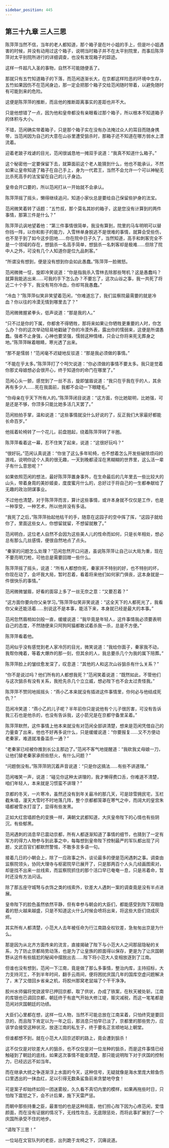 ```yaml
---
sidebar_position: 445
---
```


## 第三十九章 **三人三思**

陈萍萍当然不信，当年的老人都知道，那个箱子是在叶小姐的手上，但是叶小姐遇害的时候，并没有动用过这个箱子，说明当时箱子并不在太平别院里，而事后陈萍萍对太平别院所进行的详细调查，也没有发现箱子的踪迹。

这样一件超凡入圣的事物，自然不可能随便丢了。

那就只有五竹知道箱子的下落，而范闲逐渐长大，在京都这样险恶的环境中生存，五竹如果因伤不在范闲身边，那一定会把那个箱子交给范闲随时带着，以避免随时有可能到来的危险。

这便是陈萍萍的推断，而且他的推断距离事实的差距也并不大。

只是他想错了一点，因为他和皇帝都没有亲眼看过那个箱子，所以根本不知道箱子的体积与大小。

不错，范闲确实带着箱子，只是那个箱子实在没有办法掩过众人的耳目而随身携带，当范闲因为自己的大意在山谷里遭受狙杀时，那箱子还不知道在哪方弱水上漂流着。

迎着老跛子戏谑的目光，范闲很诚恳地一摊双手说道：“我真不知道什么箱子。”

这个秘密他一定要保留下去，就算面前这个老人能猜到什么，他也不能承认，不然如果让皇帝知道了箱子在自己手上，身为一代君王，当然不会允许一个可以神秘无比杀死高手的法宝留在自己的儿子身边。

皇帝会开口要的，所以范闲打从一开始就不会承认。

陈萍萍摇了摇头，懒得继续追问，知道小家伙总是要给自己保留些护身的法宝。

范闲微笑着转了话题：“五竹叔，那个莫名其妙的箱子，这是您没有计算到的两件事情，那第三件是什么？”

陈萍萍讥讽地望着他：“第三件事情很简单，我没有算到，院里的马车明明可以替你挡一阵，以你和影子的能力，入雪林单身脱逃不是很难的事情，就算会受些伤，也不至于到了如今这步田地……你在院中日子久了，当然知道，高手和刺客完全不是一个领域的存在，想狙杀一名高手简单，想狙杀一名刺客却是极难……但除了院中人之外，可没有几个人知道你是位九品刺客。”

“所谓没有想到，便是没有想到你会如此愚蠢。”陈萍萍一脸微怒。

范闲微微一怔，旋即冷笑说道：“你是指我杀入雪林去除那些弩机？这是愚蠢吗？就算我能逃出来……可我的手下怎么办？不要忘了，这次山谷之事，我一共死了将近二十个手下，我没有骂你冷血，你却骂我愚蠢。”

“冷血？”陈萍萍似笑非笑望着范闲，“你难道忘了，我们监察院最需要的就是冷血？你以往的冷漠无情到哪里去了？”

范闲微微握紧拳头，低声说道：“那是我的人。”

“只不过是你的下属，你都舍不得牺牲，那将来如果让你牺牲更重要的人时，你怎么办？你的这次举动轻易地戳破了你的冷漠外表，露出你的懦弱来，这便是所谓愚蠢。强者不止身强，心神也要坚强，懦弱这种情绪，只会让你将来死无葬身之地。”陈萍萍眯着眼睛，寒光透了出来。

“那不是懦弱！”范闲毫不迟疑地反驳道：“那是我必须做的事情。”

“不能在乎太多。”陈萍萍打了个呵欠说道：“你必须做的事情不要太多。我只是觉着你那丈母娘想必会很开心，终于知道你的命门在哪里了。”

范闲心头一颤，感觉到了一丝不吉，旋即皱眉说道：“我只在乎我在乎的人，其余再有多少人……死在我面前，我都不会动一下眼睫毛。”

“你母亲在乎天下所有人的。”陈萍萍闭目说道：“这方面，你比她聪明，比她强，可是还是不够，你顶多只能比她多活几天罢了。”

范闲拍拍手掌，温和说道：“这些事情就没什么好说的了，反正我们大家最好都能长命百岁。”

他摇着轮椅转了一个花儿，前盘翘起，绕着陈萍萍转了半圈。

陈萍萍看着这一幕，忍不住笑了起来，说道：“这很好玩吗？”

“很好玩。”范闲认真说道：“你坐了这么多年轮椅，也不想着怎么开发些破除烦闷的游戏，说明你这个人真的很无趣，一天到晚都浸淫在黑糊糊的世界里，这么活一辈子有什么意思呢？”

如果依照范闲的想法，最好陈萍萍置身事外，在生命最后的几年里去一些比较大的山头，带着身周的美妙姬妾，度度蜜月什么的，总好过于将自己的一生都奉献给了无趣的政治阴谋事业。

不过他也清楚，对于陈萍萍而言，算计这些事情，或许本身就不仅仅是工作，也是一种享受，一种艺术，所以他并没有多话。

“我死了之后，”陈萍萍抬起他枯干的手，随意在这园子的空中挥了挥，“这园子就给你了，里面这些女人，你想留就留，不想留就散了。”

范闲明白，这位老人自然不会因为这些美人儿的性命而如何，只是长年相处，想必总有那么几丝感情，便很自然地点了点头。

“秦家的问题怎么处理？”范闲忽然开口问道，虽说陈萍萍让自己以大局为重，现在不要亮明刀枪，可他总是需要回赠一些什么。

陈萍萍摇了摇头，说道：“所有人都想你死，秦家并不特别的好，也不特别的坏，你现在动了，会坏我大局，暂时忍着，看着将来他们如何家门俱丧，这本身就是一件很快乐的事情。”

范闲微微皱眉，好看的面容上多了一丝无奈之意：“又要忍着？”

“这方面你要向你父亲学习。”陈萍萍似笑非笑说道：“这全天下的人都死光了，我看你父亲还能活着……别说这不是本事，能活下来，本身就已经是最大的本事。”

范闲忽然眉梢如剑般一直，缓缓说道：“我毕竟是年轻人，这件事情我必须要表明自己的态度，不然随便来只阿狗阿猫都敢试着杀我一杀，总是不方便。”

陈萍萍看着他。

范闲似乎没有感觉到老人家冷厉的目光，微笑说道：“我给你面子，秦家我不动，我帮你掩着，等着大爆炸的那一刻，但其余的人，我总要杀几个为我的属下陪葬。”

陈萍萍脸上的皱纹愈发深了，叹息道：“其他的人和这次山谷狙杀有什么关系？”

“你不是说过吗？他们所有的人都想我死？”范闲笑着说道：“既然如此，不管他们与这次狙杀有没有关系，我抢先杀几个立立威，想必陛下也不会太过责怪我。”

陈萍萍不赞同地摇摇头：“燕小乙本来就没有插进这件事情里，你何必与他结成死仇？”

范闲冷笑道：“燕小乙的儿子呢？半年前你只是说他有个儿子很厉害，可没有告诉我三石也是他杀的，也没有告诉我，这小箭兄是在京都守备里呆着。”

陈萍萍默然，这件事情上他本来就没有对范闲全部讲清楚，想来是范闲凭借自己的力量查了出来，他也不好再多说什么，只是缓缓说道：“你要报复……又不方便动老秦家，难道就准备滥杀一通？”

“老秦家已经被你推到长公主那边了。”范闲不客气地提醒道：“我砍我丈母娘一刀，让他们替老秦家承担些怒火，有什么问题？”

“问题倒没有。”陈萍萍阴沉着声音说道：“只是你这搞法……有些不讲道理。”

范闲嗤笑一声，说道：“碰见你这种太讲理的，我才懒得费口舌，你难道不清楚，咱们年轻人，本来就是习惯蛮不讲理？”

京都的冬天，一片寒冷，虽然还没有到年关最冷的那几天，可是琼雪拥民宅，玉栏截朱墙，漫天大雪时不时地落几阵，整个京都都笼罩在寒气之中，而阔大的皇宫朱墙都被雪水打湿了，显得有些发黑。

正如大红宫墙颜色的变换一样，满朝文武都知道，大庆皇帝陛下的心情也有些阴沉，有些郁黑。

范闲遇刺的消息早已震动京都，所有人都逐渐知道了事情的细节，也猜到了一定有军方的得力人物参与到此事之中，每每想到皇帝陛下控制最严的军队都出现了问题，文武百官们都默然警惕，不敢多言多语一句。

接着几日的小朝会上，除了一应政事之外，谈论最多的便是范闲遇刺之事。调查由监察院领头，协同大理寺与枢密院早已展开了，只是那两百个人头几经画图索对，却是找不出来一丝线索，而监察院抓住的那个活口早已奄奄一息，只是吊着命，暂时还没有方法问话。

除了那五座守城弩与衣饰之类的线索外，钦差大人遇刺一案的调查竟是没有半点进展。

皇帝陛下的脸色虽然依然平静，但有幸参与朝会的大臣们，都能感受到陛下双眼隐着的怒火越来越盛，只是不知道这火什么时候会喷将出来，将这些大臣们烧成灰烬。

其实所有人都清楚，小范大人去年被任命为行江南路全权钦差，急匆匆出京是为什么。

那是因为从北齐方面传来的流言，直接揭破了陛下与小范大人之间那层隐秘的关系，为了防止京都局势动荡，也是为了让皇族的颜面得以保存，更是为了让庆国朝野从这件有些尴尬的秘闻中摆脱出去……陛下将小范大人变相放逐到了江南。

但谁也没有想到，范闲一下江南，竟是做了那么多事情，整治内库，主持招标，大力支持河工，不到半年时间，翻手云雨间，便将困扰庆国几年的国库空虚问题解决了，末了又借回乡省亲之机，将胶州那窝老鼠端了个干干净净。

胶州水师偏将党骁波早已押回京都，取了供状，办成了铁案，在秋天被处斩。江南的库银也已调回京都，朝廷终于有底气开始大修江堤，赈灾减税，而这一笔笔都是范闲对庆国朝廷的功绩。

大臣们心里都在想，这样一位人物，当然不可能总放在江南呆着，只怕终究是要回京的，而且陛下肯定以为一年之后，那消息只怕早已淡了，京都里的那些势力，应该学会接受这种状况，放逐江南的私生子，终于要名正言顺地站上朝堂。

但谁都想不到，就在小范大人回京述职的路上，竟会遭到狙杀！

这不仅仅是对钦差大人的狙杀，也不仅仅是对一位龙种的狙杀，而是这件事情已经触碰到了朝廷的底线，如果这次事情不能查清楚，那只能说明陛下对于庆国的控制力，已经远远不如当年。

而在继承大统之争逐渐浮上水面的今天，这种信号，无疑就像是海水里庞大鲸鱼伤口里透出的一抹血红，足以引得无数条鲨鱼前来贪婪地夺食！

可是案子却始终如同一团迷雾般，久久看不真切内里的模样，如果再拖些时日，只怕陛下震怒之下，会不计后果，施下天雷严惩。

而朝中那些持重之臣，最害怕的也是这种局面，他们担心陛下因为心疼范闲，爱惜颜面，而在没有证据的情况下，无线性攻击，无底限惩处，而将此事扩展到了一个庆国所承受不住的地步。

“请陛下三思！”

一位站在文官队列的老臣，出列跪于龙椅之下，沉痛说道。

